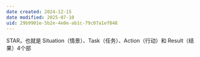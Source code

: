 ```yaml
---
date created: 2024-12-15
date modified: 2025-07-10
uid: 29b9901e-5b2e-4e0e-ab1c-79c07a1ef848
---
```


STAR，也就是 Situation（情景）、Task（任务）、Action（行动）和 Result（结果）4个部
